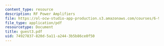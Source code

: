 ```yaml
---
content_type: resource
description: RF Power Amplifiers
file: https://ol-ocw-studio-app-production.s3.amazonaws.com/courses/6-976-high-speed-communication-circuits-and-systems-spring-2003/74927837820d5a11a2443b5b86ce0f50_guest3.pdf
file_type: application/pdf
resourcetype: Document
title: guest3.pdf
uid: 74927837-820d-5a11-a244-3b5b86ce0f50
---
```

